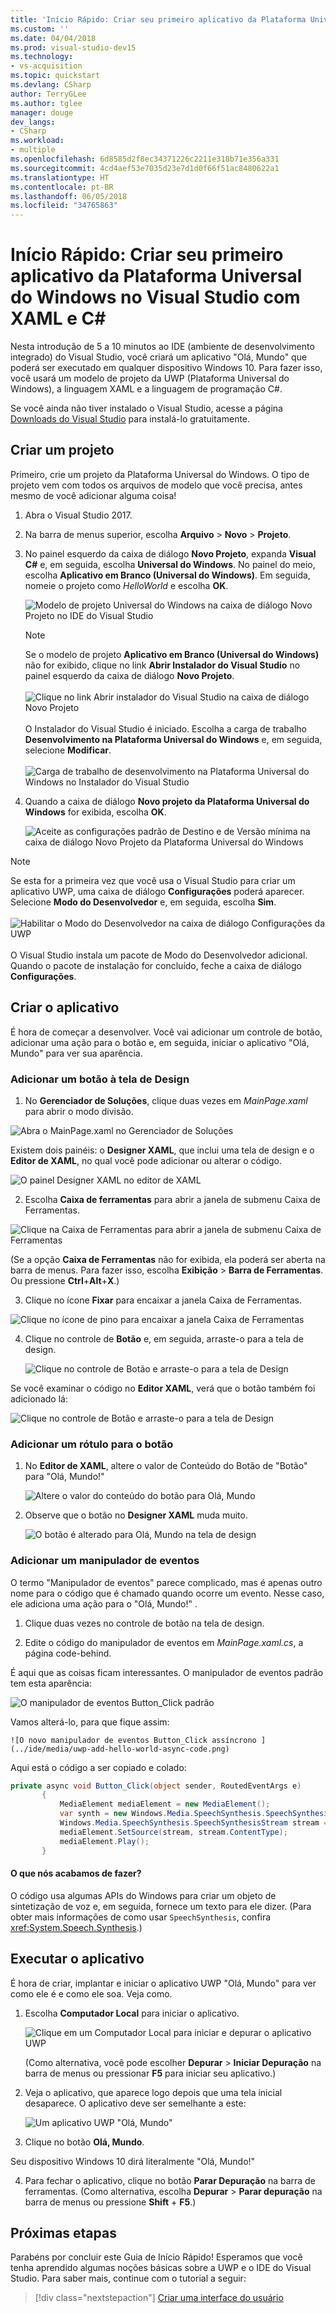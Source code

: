 ```yaml
---
title: 'Início Rápido: Criar seu primeiro aplicativo da Plataforma Universal do Windows no Visual Studio com XAML e C# | Microsoft Docs'
ms.custom: ''
ms.date: 04/04/2018
ms.prod: visual-studio-dev15
ms.technology:
- vs-acquisition
ms.topic: quickstart
ms.devlang: CSharp
author: TerryGLee
ms.author: tglee
manager: douge
dev_langs:
- CSharp
ms.workload:
- multiple
ms.openlocfilehash: 6d8585d2f8ec34371226c2211e318b71e356a331
ms.sourcegitcommit: 4cd4aef53e7035d23e7d1d0f66f51ac8480622a1
ms.translationtype: HT
ms.contentlocale: pt-BR
ms.lasthandoff: 06/05/2018
ms.locfileid: "34765863"
---
```

# <a name="quickstart-create-your-first-universal-windows-platform-application-in-visual-studio-with-xaml-and-c35"></a>Início Rápido: Criar seu primeiro aplicativo da Plataforma Universal do Windows no Visual Studio com XAML e C&#35;

Nesta introdução de 5 a 10 minutos ao IDE (ambiente de desenvolvimento integrado) do Visual Studio, você criará um aplicativo "Olá, Mundo" que poderá ser executado em qualquer dispositivo Windows 10. Para fazer isso, você usará um modelo de projeto da UWP (Plataforma Universal do Windows), a linguagem XAML e a linguagem de programação C#.

Se você ainda não tiver instalado o Visual Studio, acesse a página [Downloads do Visual Studio](https://www.visualstudio.com/downloads/?utm_medium=microsoft&utm_source=docs.microsoft.com&utm_campaign=button+cta&utm_content=download+vs2017) para instalá-lo gratuitamente.

## <a name="create-a-project"></a>Criar um projeto

Primeiro, crie um projeto da Plataforma Universal do Windows. O tipo de projeto vem com todos os arquivos de modelo que você precisa, antes mesmo de você adicionar alguma coisa!

1. Abra o Visual Studio 2017.

2. Na barra de menus superior, escolha **Arquivo** > **Novo** > **Projeto**.

3. No painel esquerdo da caixa de diálogo **Novo Projeto**, expanda **Visual C#** e, em seguida, escolha **Universal do Windows**. No painel do meio, escolha **Aplicativo em Branco (Universal do Windows)**. Em seguida, nomeie o projeto como *HelloWorld* e escolha **OK**.

   ![Modelo de projeto Universal do Windows na caixa de diálogo Novo Projeto no IDE do Visual Studio](../ide/media/new-project-csharp-uwp-helloworld.png)

   > [!NOTE]
   > Se o modelo de projeto **Aplicativo em Branco (Universal do Windows)** não for exibido, clique no link **Abrir Instalador do Visual Studio** no painel esquerdo da caixa de diálogo **Novo Projeto**.<br><br>![Clique no link Abrir instalador do Visual Studio na caixa de diálogo Novo Projeto](../ide/media/vb-open-visual-studio-installer-hello-world.png)<br><br>O Instalador do Visual Studio é iniciado. Escolha a carga de trabalho **Desenvolvimento na Plataforma Universal do Windows** e, em seguida, selecione **Modificar**.<br><br>![Carga de trabalho de desenvolvimento na Plataforma Universal do Windows no Instalador do Visual Studio](../ide/media/uwp-dev-workload.png)

4. Quando a caixa de diálogo **Novo projeto da Plataforma Universal do Windows** for exibida, escolha **OK**.

   ![Aceite as configurações padrão de Destino e de Versão mínima na caixa de diálogo Novo Projeto da Plataforma Universal do Windows](../ide/media/new-uwp-project-target-minver-dialog.png)

  > [!NOTE]
  > Se esta for a primeira vez que você usa o Visual Studio para criar um aplicativo UWP, uma caixa de diálogo **Configurações** poderá aparecer. Selecione **Modo do Desenvolvedor** e, em seguida, escolha **Sim**.<br><br>
 ![Habilitar o Modo do Desenvolvedor na caixa de diálogo Configurações da UWP](../ide/media/enable-developer-mode.png)<br><br>O Visual Studio instala um pacote de Modo do Desenvolvedor adicional. Quando o pacote de instalação for concluído, feche a caixa de diálogo **Configurações**.

## <a name="create-the-application"></a>Criar o aplicativo

É hora de começar a desenvolver. Você vai adicionar um controle de botão, adicionar uma ação para o botão e, em seguida, iniciar o aplicativo "Olá, Mundo" para ver sua aparência.

### <a name="add-a-button-to-the-design-canvas"></a>Adicionar um botão à tela de Design

1. No **Gerenciador de Soluções**, clique duas vezes em *MainPage.xaml* para abrir o modo divisão.

  ![Abra o MainPage.xaml no Gerenciador de Soluções ](../ide/media/uwp-solution-explorer-MainPage-xaml.png)

  Existem dois painéis: o **Designer XAML**, que inclui uma tela de design e o **Editor de XAML**, no qual você pode adicionar ou alterar o código.

  ![O painel Designer XAML no editor de XAML](../ide/media/uwp-xaml-editor.png)

2. Escolha **Caixa de ferramentas** para abrir a janela de submenu Caixa de Ferramentas.

  ![Clique na Caixa de Ferramentas para abrir a janela de submenu Caixa de Ferramentas](../ide/media/uwp-toolbox.png)

  (Se a opção **Caixa de Ferramentas** não for exibida, ela poderá ser aberta na barra de menus. Para fazer isso, escolha **Exibição** > **Barra de Ferramentas**. Ou pressione **Ctrl**+**Alt**+**X**.)

3. Clique no ícone **Fixar** para encaixar a janela Caixa de Ferramentas.

  ![Clique no ícone de pino para encaixar a janela Caixa de Ferramentas](../ide/media/uwp-toolbox-autohide.png)

4. Clique no controle de **Botão** e, em seguida, arraste-o para a tela de design.

   ![Clique no controle de Botão e arraste-o para a tela de Design](../ide/media/uwp-toolbox-add-button-control.png)

  Se você examinar o código no **Editor XAML**, verá que o botão também foi adicionado lá:

  ![Clique no controle de Botão e arraste-o para a tela de Design](../ide/media/uwp-xaml-control-code-window.png)

### <a name="add-a-label-to-the-button"></a>Adicionar um rótulo para o botão

1. No **Editor de XAML**, altere o valor de Conteúdo do Botão de "Botão" para "Olá, Mundo!"

   ![Altere o valor do conteúdo do botão para Olá, Mundo](../ide/media/uwp-change-button-text-in-xaml-code-window.png)

2. Observe que o botão no **Designer XAML** muda muito.

   ![O botão é alterado para Olá, Mundo na tela de design](../ide/media/uwp-button-text-change-in-design-canvas.png)

### <a name="add-an-event-handler"></a>Adicionar um manipulador de eventos

O termo "Manipulador de eventos" parece complicado, mas é apenas outro nome para o código que é chamado quando ocorre um evento. Nesse caso, ele adiciona uma ação para o "Olá, Mundo!" .

1. Clique duas vezes no controle de botão na tela de design.

2. Edite o código do manipulador de eventos em *MainPage.xaml.cs*, a página code-behind.

 É aqui que as coisas ficam interessantes. O manipulador de eventos padrão tem esta aparência:

   ![O manipulador de eventos Button_Click padrão ](../ide/media/uwp-button-click-code.png)

 Vamos alterá-lo, para que fique assim:

    ![O novo manipulador de eventos Button_Click assíncrono ](../ide/media/uwp-add-hello-world-async-code.png)

  Aqui está o código a ser copiado e colado:

  ```C#
  private async void Button_Click(object sender, RoutedEventArgs e)
         {
             MediaElement mediaElement = new MediaElement();
             var synth = new Windows.Media.SpeechSynthesis.SpeechSynthesizer();
             Windows.Media.SpeechSynthesis.SpeechSynthesisStream stream = await synth.SynthesizeTextToStreamAsync("Hello, World!");
             mediaElement.SetSource(stream, stream.ContentType);
             mediaElement.Play();
         }
  ```

#### <a name="what-did-we-just-do"></a>O que nós acabamos de fazer?

O código usa algumas APIs do Windows para criar um objeto de sintetização de voz e, em seguida, fornece um texto para ele dizer. (Para obter mais informações de como usar `SpeechSynthesis`, confira <xref:System.Speech.Synthesis>.)

## <a name="run-the-application"></a>Executar o aplicativo

É hora de criar, implantar e iniciar o aplicativo UWP "Olá, Mundo" para ver como ele é e como ele soa. Veja como.

1. Escolha **Computador Local** para iniciar o aplicativo.

   ![Clique em um Computador Local para iniciar e depurar o aplicativo UWP](../ide/media/uwp-start-or-debug.png)

   (Como alternativa, você pode escolher **Depurar** > **Iniciar Depuração** na barra de menus ou pressionar **F5** para iniciar seu aplicativo.)

2. Veja o aplicativo, que aparece logo depois que uma tela inicial desaparece. O aplicativo deve ser semelhante a este:

   ![Um aplicativo UWP "Olá, Mundo"](../ide/media/uwp-hello-world-app.png)

3. Clique no botão **Olá, Mundo**.

 Seu dispositivo Windows 10 dirá literalmente "Olá, Mundo!"

4. Para fechar o aplicativo, clique no botão **Parar Depuração** na barra de ferramentas. (Como alternativa, escolha **Depurar** > **Parar depuração** na barra de menus ou pressione **Shift** + **F5**.)

## <a name="next-steps"></a>Próximas etapas

Parabéns por concluir este Guia de Início Rápido! Esperamos que você tenha aprendido algumas noções básicas sobre a UWP e o IDE do Visual Studio. Para saber mais, continue com o tutorial a seguir:

> [!div class="nextstepaction"]
> [Criar uma interface do usuário](/windows/uwp/design/basics/xaml-basics-ui)
